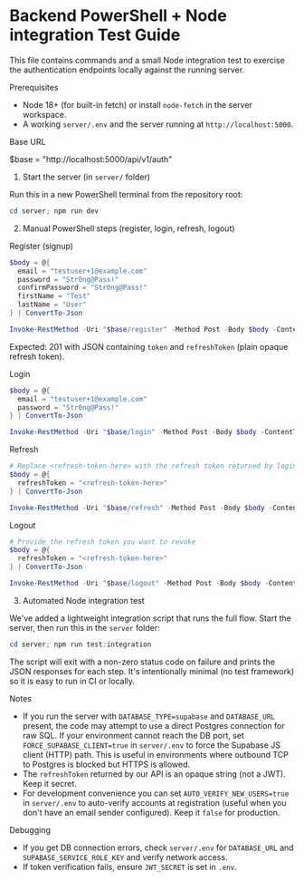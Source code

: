 # Backend PowerShell + Node integration Test Guide

This file contains commands and a small Node integration test to exercise the
authentication endpoints locally against the running server.

Prerequisites

- Node 18+ (for built-in fetch) or install `node-fetch` in the server workspace.
- A working `server/.env` and the server running at `http://localhost:5000`.

Base URL

$base = "http://localhost:5000/api/v1/auth"

1. Start the server (in `server/` folder)

Run this in a new PowerShell terminal from the repository root:

```powershell
cd server; npm run dev
```

2. Manual PowerShell steps (register, login, refresh, logout)

Register (signup)

```powershell
$body = @{
  email = "testuser+1@example.com"
  password = "Str0ng@Pass!"
  confirmPassword = "Str0ng@Pass!"
  firstName = "Test"
  lastName = "User"
} | ConvertTo-Json

Invoke-RestMethod -Uri "$base/register" -Method Post -Body $body -ContentType "application/json"
```

Expected: 201 with JSON containing `token` and `refreshToken` (plain opaque refresh token).

Login

```powershell
$body = @{
  email = "testuser+1@example.com"
  password = "Str0ng@Pass!"
} | ConvertTo-Json

Invoke-RestMethod -Uri "$base/login" -Method Post -Body $body -ContentType "application/json"
```

Refresh

```powershell
# Replace <refresh-token-here> with the refresh token returned by login
$body = @{
  refreshToken = "<refresh-token-here>"
} | ConvertTo-Json

Invoke-RestMethod -Uri "$base/refresh" -Method Post -Body $body -ContentType "application/json"
```

Logout

```powershell
# Provide the refresh token you want to revoke
$body = @{
  refreshToken = "<refresh-token-here>"
} | ConvertTo-Json

Invoke-RestMethod -Uri "$base/logout" -Method Post -Body $body -ContentType "application/json"
```

3. Automated Node integration test

We've added a lightweight integration script that runs the full flow. Start the
server, then run this in the `server` folder:

```powershell
cd server; npm run test:integration
```

The script will exit with a non-zero status code on failure and prints the JSON
responses for each step. It's intentionally minimal (no test framework) so it is
easy to run in CI or locally.

Notes

- If you run the server with `DATABASE_TYPE=supabase` and `DATABASE_URL` present,
  the code may attempt to use a direct Postgres connection for raw SQL. If your
  environment cannot reach the DB port, set `FORCE_SUPABASE_CLIENT=true` in
  `server/.env` to force the Supabase JS client (HTTP) path. This is useful in
  environments where outbound TCP to Postgres is blocked but HTTPS is allowed.
- The `refreshToken` returned by our API is an opaque string (not a JWT). Keep
  it secret.
- For development convenience you can set `AUTO_VERIFY_NEW_USERS=true` in
  `server/.env` to auto-verify accounts at registration (useful when you don't
  have an email sender configured). Keep it `false` for production.

Debugging

- If you get DB connection errors, check `server/.env` for `DATABASE_URL` and
  `SUPABASE_SERVICE_ROLE_KEY` and verify network access.
- If token verification fails, ensure `JWT_SECRET` is set in `.env`.
